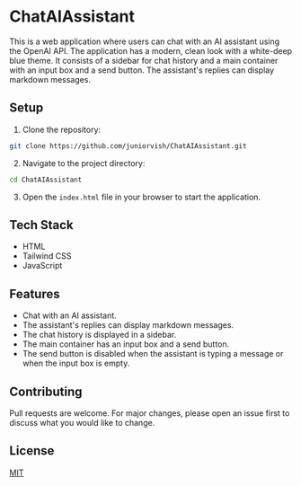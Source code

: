 # ChatAIAssistant

This is a web application where users can chat with an AI assistant using the OpenAI API. The application has a modern, clean look with a white-deep blue theme. It consists of a sidebar for chat history and a main container with an input box and a send button. The assistant's replies can display markdown messages.

## Setup

1. Clone the repository:

```bash
git clone https://github.com/juniorvish/ChatAIAssistant.git
```

2. Navigate to the project directory:

```bash
cd ChatAIAssistant
```

3. Open the `index.html` file in your browser to start the application.

## Tech Stack

- HTML
- Tailwind CSS
- JavaScript

## Features

- Chat with an AI assistant.
- The assistant's replies can display markdown messages.
- The chat history is displayed in a sidebar.
- The main container has an input box and a send button.
- The send button is disabled when the assistant is typing a message or when the input box is empty.

## Contributing

Pull requests are welcome. For major changes, please open an issue first to discuss what you would like to change.

## License

[MIT](https://choosealicense.com/licenses/mit/)
